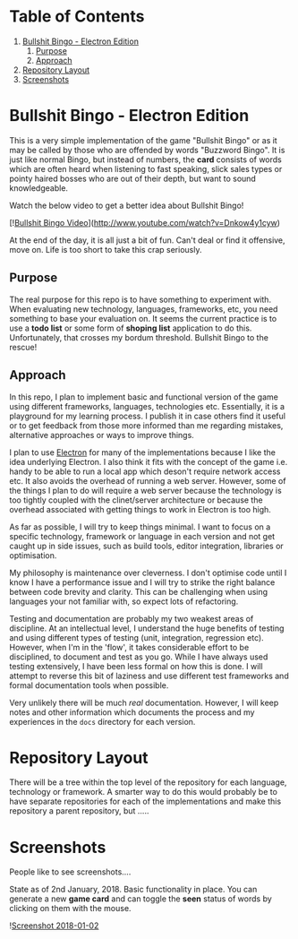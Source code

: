 
# Table of Contents

1.  [Bullshit Bingo - Electron Edition](#org5a7e758)
    1.  [Purpose](#org2aa944a)
    2.  [Approach](#org18814f9)
2.  [Repository Layout](#orgeed5b9c)
3.  [Screenshots](#org976837f)


<a id="org5a7e758"></a>

# Bullshit Bingo - Electron Edition

This is a very simple implementation of the game "Bullshit Bingo" or as it may
be called by those who are offended by words "Buzzword Bingo". It is just like
normal Bingo, but instead of numbers, the **card** consists of words which are
often heard when listening to fast speaking, slick sales types or pointy haired
bosses who are out of their depth, but want to sound knowledgeable.

Watch the below video to get a better idea about Bullshit Bingo!

[\![Bullshit Bingo Video](![img](http://img.youtube.com/vi/Dnkow4y1cyw/0.jpg))](<http://www.youtube.com/watch?v=Dnkow4y1cyw>)

At the end of the day, it is all just a bit of fun. Can't deal or find it
offensive, move on. Life is too short to take this crap seriously.


<a id="org2aa944a"></a>

## Purpose

The real purpose for this repo is to have something to experiment with. When
evaluating new technology, languages, frameworks, etc, you need something to
base your evaluation on. It seems the current practice is to use a **todo list**
or some form of **shoping list** application to do this. Unfortunately, that
crosses my bordum threshold. Bullshit Bingo to the rescue!


<a id="org18814f9"></a>

## Approach

In this repo, I plan to implement basic and functional version of the game using
different frameworks, languages, technologies etc. Essentially, it is a
playground for my learning process. I publish it in case others find it useful
or to get feedback from those more informed than me regarding mistakes,
alternative approaches or ways to improve things.

I plan to use [Electron](https://electronjs.org/)  for many of the implementations because I like the idea
underlying Electron. I also think it fits with the concept of the game
i.e. handy to be able to run a local app which deson't require network access
etc. It also avoids the overhead of running a web server. However, some of the
things I plan to do will require a web server because the technology is too
tightly coupled with the clinet/server architecture or because the overhead
associated with getting things to work in Electron is too high.

As far as possible, I will try to keep things minimal. I want to focus on a
specific technology, framework or language in each version and not get caught up
in side issues, such as build tools, editor integration, libraries or
optimisation. 

My philosophy is maintenance over cleverness. I don't optimise code until I know
I have a performance issue and I will try to strike the right balance between
code brevity and clarity. This can be challenging when using languages your not
familiar with, so expect lots of refactoring. 

Testing and documentation are probably my two weakest areas of discipline. At an
intellectual level, I understand the huge benefits of testing and using
different types of testing (unit, integration, regression etc). However, when
I'm in the 'flow', it takes considerable effort to be disciplined, to document
and test as you go. While I have always used testing extensively, I have been
less formal on how this is done. I will attempt to reverse this bit of laziness
and use different test frameworks and formal documentation tools when possible. 

Very unlikely there will be much *real* documentation. However, I will keep
notes and other information which documents the process and my experiences in
the `docs` directory for each version.


<a id="orgeed5b9c"></a>

# Repository Layout

There will be a tree within the top level of the repository for each language,
technology or framework. A smarter way to do this would probably be to have
separate repositories for each of the implementations and make this repository a
parent repository, but &#x2026;..


<a id="org976837f"></a>

# Screenshots

People like to see screenshots&#x2026;.

State as of 2nd January, 2018. Basic functionality in place. You can generate a new **game card** and can toggle the **seen** status of words by clicking on them with the mouse. 

\![Screenshot 2018-01-02](./Screenshot-2018-01-02.png)

